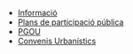 * [Informació](/urbanisme/informacio.html)
* [Plans de participació pública](/urbanisme/participacio_publica.html)
* [PGOU](/urbanisme/pgou.php)
* [Convenis Urbanístics](/urbanisme/convenis.html)